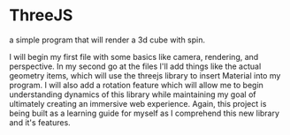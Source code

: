 # ThreeJS
a simple program that will render a 3d cube with spin. 

I will begin my first file with some basics like camera, rendering, and perspective. 
In my second go at the files I'll add things like the actual geometry items, which will use the threejs library to insert Material into my program. I will also add a rotation feature which will allow me to begin understanding dynamics of this library while maintaining my goal of ultimately creating an immersive web experience. Again, this project is being built as a learning guide for myself as I comprehend this new library and it's features. 


